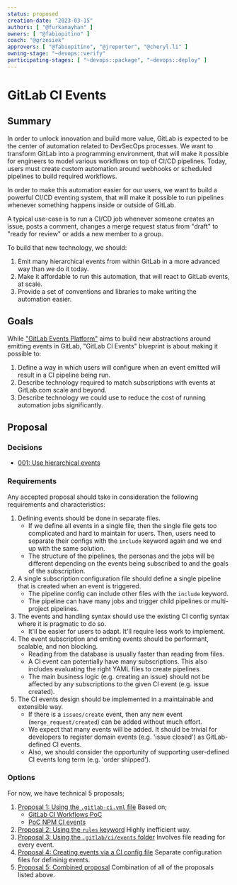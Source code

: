 ```yaml
---
status: proposed
creation-date: "2023-03-15"
authors: [ "@furkanayhan" ]
owners: [ "@fabiopitino" ]
coach: "@grzesiek"
approvers: [ "@fabiopitino", "@jreporter", "@cheryl.li" ]
owning-stage: "~devops::verify"
participating-stages: [ "~devops::package", "~devops::deploy" ]
---
```


# GitLab CI Events

## Summary

In order to unlock innovation and build more value, GitLab is expected to be
the center of automation related to DevSecOps processes. We want to transform
GitLab into a programming environment, that will make it possible for engineers
to model various workflows on top of CI/CD pipelines. Today, users must create
custom automation around webhooks or scheduled pipelines to build required
workflows.

In order to make this automation easier for our users, we want to build a
powerful CI/CD eventing system, that will make it possible to run pipelines
whenever something happens inside or outside of GitLab.

A typical use-case is to run a CI/CD job whenever someone creates an issue,
posts a comment, changes a merge request status from "draft" to "ready for
review" or adds a new member to a group.

To build that new technology, we should:

1. Emit many hierarchical events from within GitLab in a more advanced way than we do it today.
1. Make it affordable to run this automation, that will react to GitLab events, at scale.
1. Provide a set of conventions and libraries to make writing the automation easier.

## Goals

While ["GitLab Events Platform"](https://gitlab.com/gitlab-org/gitlab/-/merge_requests/113700)
aims to build new abstractions around emitting events in GitLab, "GitLab CI
Events" blueprint is about making it possible to:

1. Define a way in which users will configure when an event emitted will result in a CI pipeline being run.
1. Describe technology required to match subscriptions with events at GitLab.com scale and beyond.
1. Describe technology we could use to reduce the cost of running automation jobs significantly.

## Proposal

### Decisions

- [001: Use hierarchical events](decisions/001_hierarchical_events.md)

### Requirements

Any accepted proposal should take in consideration the following requirements and characteristics:

1. Defining events should be done in separate files.
    - If we define all events in a single file, then the single file gets too complicated and hard to
      maintain for users. Then, users need to separate their configs with the `include` keyword again and we end up
      with the same solution.
    - The structure of the pipelines, the personas and the jobs will be different depending on the events being
      subscribed to and the goals of the subscription.
1. A single subscription configuration file should define a single pipeline that is created when an event is triggered.
    - The pipeline config can include other files with the `include` keyword.
    - The pipeline can have many jobs and trigger child pipelines or multi-project pipelines.
1. The events and handling syntax should use the existing CI config syntax where it is pragmatic to do so.
    - It'll be easier for users to adapt. It'll require less work to implement.
1. The event subscription and emiting events should be performant, scalable, and non blocking.
    - Reading from the database is usually faster than reading from files.
    - A CI event can potentially have many subscriptions.
      This also includes evaluating the right YAML files to create pipelines.
    - The main business logic (e.g. creating an issue) should not be affected
      by any subscriptions to the given CI event (e.g. issue created).
1. The CI events design should be implemented in a maintainable and extensible way.
    - If there is a `issues/create` event, then any new event (`merge_request/created`) can be added without
      much effort.
    - We expect that many events will be added. It should be trivial for developers to
      register domain events (e.g. 'issue closed') as GitLab-defined CI events.
    - Also, we should consider the opportunity of supporting user-defined CI events long term (e.g. 'order shipped').

### Options

For now, we have technical 5 proposals;

1. [Proposal 1: Using the `.gitlab-ci.yml` file](proposal-1-using-the-gitlab-ci-file.md)
    Based on;
    - [GitLab CI Workflows PoC](https://gitlab.com/gitlab-org/gitlab/-/merge_requests/91244)
    - [PoC NPM CI events](https://gitlab.com/gitlab-org/gitlab/-/merge_requests/111693)
1. [Proposal 2: Using the `rules` keyword](proposal-2-using-the-rules-keyword.md)
    Highly inefficient way.
1. [Proposal 3: Using the `.gitlab/ci/events` folder](proposal-3-using-the-gitlab-ci-events-folder.md)
    Involves file reading for every event.
1. [Proposal 4: Creating events via a CI config file](proposal-4-creating-events-via-ci-files.md)
    Separate configuration files for defininig events.
1. [Proposal 5: Combined proposal](proposal-5-combined-proposal.md)
    Combination of all of the proposals listed above.
